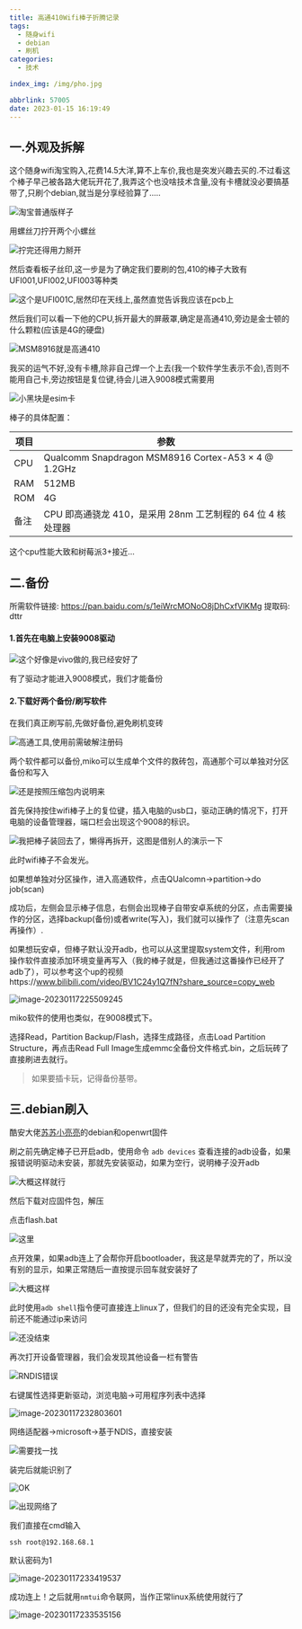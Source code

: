 ```yaml
---
title: 高通410Wifi棒子折腾记录
tags:
  - 随身wifi
  - debian
  - 刷机
categories:
  - 技术

index_img: /img/pho.jpg

abbrlink: 57005
date: 2023-01-15 16:19:49
---
```


## 一.外观及拆解

这个随身wifi淘宝购入,花费14.5大洋,算不上车价,我也是突发兴趣去买的.不过看这个棒子早己被各路大佬玩开花了,我弄这个也没啥技术含量,没有卡槽就没必要搞基带了,只刷个debian,就当是分享经验算了.....

![淘宝普通版样子](高通410Wifi棒子折腾记录/外观.png)

用螺丝刀拧开两个小螺丝

![拧完还得用力掰开](高通410Wifi棒子折腾记录/1.png)

然后查看板子丝印,这一步是为了确定我们要刷的包,410的棒子大致有UFI001,UFI002,UFI003等种类

![这个是UFI001C,居然印在天线上,虽然直觉告诉我应该在pcb上](高通410Wifi棒子折腾记录/2.png)

然后我们可以看一下他的CPU,拆开最大的屏蔽罩,确定是高通410,旁边是金士顿的什么颗粒(应该是4G的硬盘)

![MSM8916就是高通410](高通410Wifi棒子折腾记录/3.png) 

我买的运气不好,没有卡槽,除非自己焊一个上去(我一个软件学生表示不会),否则不能用自己卡,旁边按钮是复位键,待会儿进入9008模式需要用

![小黑块是esim卡](高通410Wifi棒子折腾记录/4.png)

棒子的具体配置：

| 项目 | 参数                                                        |
| ---- | ----------------------------------------------------------- |
| CPU  | Qualcomm Snapdragon MSM8916 Cortex-A53 × 4 @ 1.2GHz         |
| RAM  | 512MB                                                       |
| ROM  | 4G                                                          |
| 备注 | CPU 即高通骁龙 410，是采用 28nm 工艺制程的 64 位 4 核处理器 |

这个cpu性能大致和树莓派3+接近...

## 二.备份

所需软件链接: https://pan.baidu.com/s/1eiWrcMONoO8jDhCxfVlKMg 提取码: dttr 

#### 1.首先在电脑上安装9008驱动

![这个好像是vivo做的,我已经安好了](高通410Wifi棒子折腾记录/image-20230117223914238.png)

有了驱动才能进入9008模式，我们才能备份

#### 2.下载好两个备份/刷写软件

在我们真正刷写前,先做好备份,避免刷机变砖

![高通工具,使用前需破解注册码](高通410Wifi棒子折腾记录/image-20230117224000999.png)

两个软件都可以备份,miko可以生成单个文件的救砖包，高通那个可以单独对分区备份和写入

![还是按照压缩包内说明来](高通410Wifi棒子折腾记录/image-20230117224511592.png)



首先保持按住wifi棒子上的复位键，插入电脑的usb口，驱动正确的情况下，打开电脑的设备管理器，端口栏会出现这个9008的标识。

![我把棒子装回去了，懒得再拆开，这图是借别人的演示一下](高通410Wifi棒子折腾记录/image-20230117225211339.png)

此时wifi棒子不会发光。

如果想单独对分区操作，进入高通软件，点击QUalcomn->partition->do job(scan)

成功后，左侧会显示棒子信息，右侧会出现棒子自带安卓系统的分区，点击需要操作的分区，选择backup(备份)或者write(写入)，我们就可以操作了（注意先scan再操作）.

如果想玩安卓，但棒子默认没开adb，也可以从这里提取system文件，利用rom操作软件直接添加环境变量再写入（我的棒子就是，但我通过这番操作已经开了adb了），可以参考这个up的视频https://www.bilibili.com/video/BV1C24y1Q7fN?share_source=copy_web



![image-20230117225509245](高通410Wifi棒子折腾记录/image-20230117225509245.png)

miko软件的使用也类似，在9008模式下。

选择Read，Partition Backup/Flash，选择生成路径，点击Load Partition Structure，再点击Read Full Image生成emmc全备份文件格式.bin，之后玩砖了直接刷进去就行。

>  如果要插卡玩，记得备份基带。                                                                                                                                           

## 三.debian刷入

酷安大佬[苏苏小亮亮](https://www.coolapk.com/feed/36547490?shareKey=MDk1MjQ1Zjg1OTk1NjJkZjYzMDg)的debian和openwrt固件

刷之前先确定棒子已开启adb，使用命令 `adb devices` 查看连接的adb设备，如果报错说明驱动未安装，那就先安装驱动，如果为空行，说明棒子没开adb

![大概这样就行](高通410Wifi棒子折腾记录/image-20230117231839232.png)

然后下载对应固件包，解压

点击flash.bat

![这里](高通410Wifi棒子折腾记录/image-20230117231937534.png)

点开效果，如果adb连上了会帮你开启bootloader，我这是早就弄完的了，所以没有别的显示，如果正常随后一直按提示回车就安装好了

![大概这样](高通410Wifi棒子折腾记录/image-20230117232031519.png)

此时使用`adb shell`指令便可直接连上linux了，但我们的目的还没有完全实现，目前还不能通过ip来访问

![还没结束](高通410Wifi棒子折腾记录/image-20230117232531490.png)

再次打开设备管理器，我们会发现其他设备一栏有警告

![RNDIS错误](高通410Wifi棒子折腾记录/image-20230117232626780.png)

右键属性选择更新驱动，浏览电脑->可用程序列表中选择

![image-20230117232803601](高通410Wifi棒子折腾记录/image-20230117232803601.png)

网络适配器->microsoft->基于NDIS，直接安装

![需要找一找](高通410Wifi棒子折腾记录/image-20230117233053865.png)

装完后就能识别了

![OK](高通410Wifi棒子折腾记录/image-20230117233219642.png)

![出现网络了](高通410Wifi棒子折腾记录/image-20230117233238272.png)

我们直接在cmd输入

```
ssh root@192.168.68.1
```

默认密码为1

![image-20230117233419537](高通410Wifi棒子折腾记录/image-20230117233419537.png)

成功连上！之后就用`nmtui`命令联网，当作正常linux系统使用就行了

![image-20230117233535156](高通410Wifi棒子折腾记录/image-20230117233535156.png)